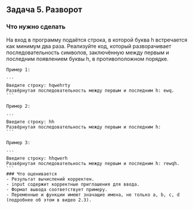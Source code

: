 ## Задача 5. Разворот
### Что нужно сделать
На вход в программу подаётся строка, в которой буква h встречается как минимум два раза. Реализуйте код, который разворачивает последовательность символов, заключённую между первым и последним появлением буквы h, в противоположном порядке.

~~~~
Пример 1:

```
Введите строку: hqwehrty
Развёрнутая последовательность между первым и последним h: ewq.
```

Пример 2:

```
Введите строку: hh
Развёрнутая последовательность между первым и последним h: 
```

Пример 3:

```
Введите строку: hhqwerh
Развёрнутая последовательность между первым и последним h: rewqh.
```
### Что оценивается
- Результат вычислений корректен.
- input содержит корректные приглашения для ввода. 
- Формат вывода соответствует примеру.
- Переменные и функции имеют значащие имена, не только a, b, c, d (подробнее об этом в видео 2.3).

